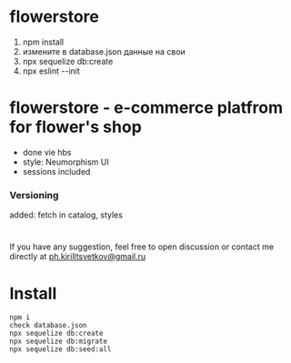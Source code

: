 # flowerstore


1. npm install
2. измените в database.json данные на свои
3. npx sequelize db:create
4. npx eslint --init


# flowerstore - e-commerce platfrom for flower's shop

- done vie hbs
- style: Neumorphism UI
- sessions included


### Versioning
added: fetch in catalog, styles

  
#

If you have any suggestion, feel free to open discussion or contact me directly at ph.kirilltsvetkov@gmail.ru

# Install

    npm i 
    check database.json
    npx sequelize db:create
    npx sequelize db:migrate
    npx sequelize db:seed:all
    
    
